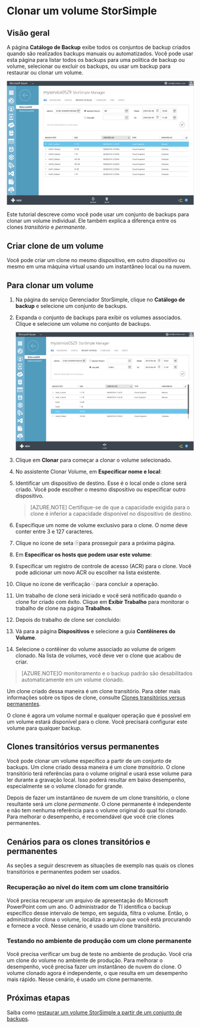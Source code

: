 <properties
   pageTitle="Clonar seu volume StorSimple"
   description="Descreve os tipos diferentes de clone e quando usá-los, e explica como você pode usar um conjunto de backups para clonar um volume individual."
   services="storsimple"
   documentationCenter="NA"
   authors="SharS"
   manager="adinah"
   editor="tysonn" /> 
<tags 
   ms.service="storsimple"
   ms.devlang="NA"
   ms.topic="article"
   ms.tgt_pltfrm="NA"
   ms.workload="TBD"
   ms.date="04/13/2015"
   ms.author="v-sharos" />

# Clonar um volume StorSimple

## Visão geral

A página **Catálogo de Backup** exibe todos os conjuntos de backup criados quando são realizados backups manuais ou automatizados. Você pode usar esta página para listar todos os backups para uma política de backup ou volume, selecionar ou excluir os backups, ou usar um backup para restaurar ou clonar um volume.

  ![backup-catalog](./media/storsimple-clone-volume/HCS_BackupCatalog.png)

Este tutorial descreve como você pode usar um conjunto de backups para clonar um volume individual. Ele também explica a diferença entre os clones *transitório* e *permanente*.

## Criar clone de um volume

Você pode criar um clone no mesmo dispositivo, em outro dispositivo ou mesmo em uma máquina virtual usando um instantâneo local ou na nuvem.

## Para clonar um volume

1. Na página do serviço Gerenciador StorSimple, clique no **Catálogo de backup** e selecione um conjunto de backups.

2. Expanda o conjunto de backups para exibir os volumes associados. Clique e selecione um volume no conjunto de backups.

     ![Clone](./media/storsimple-clone-volume/HCS_Clone.png)

3. Clique em **Clonar** para começar a clonar o volume selecionado.

4. No assistente Clonar Volume, em **Especificar nome e local**:

  1. Identificar um dispositivo de destino. Esse é o local onde o clone será criado. Você pode escolher o mesmo dispositivo ou especificar outro dispositivo.

        >  [AZURE.NOTE] Certifique-se de que a capacidade exigida para o clone é inferior a capacidade disponível no dispositivo de destino.
  2. Especifique um nome de volume exclusivo para o clone. O nome deve conter entre 3 e 127 caracteres.
  3. Clique no ícone de seta ![ícone-de-seta](./media/storsimple-clone-volume/HCS_ArrowIcon.png)para prosseguir para a próxima página.

5. Em **Especificar os hosts que podem usar este volume**:

  1. Especificar um registro de controle de acesso (ACR) para o clone. Você pode adicionar um novo ACR ou escolher na lista existente.
  2. Clique no ícone de verificação ![ícone-de-verificação](./media/storsimple-clone-volume/HCS_CheckIcon.png)para concluir a operação.

6. Um trabalho de clone será iniciado e você será notificado quando o clone for criado com êxito. Clique em **Exibir Trabalho** para monitorar o trabalho de clone na página **Trabalhos**.

7. Depois do trabalho de clone ser concluído:

  1. Vá para a página **Dispositivos** e selecione a guia **Contêineres do Volume**.
  2. Selecione o contêiner do volume associado ao volume de origem clonado. Na lista de volumes, você deve ver o clone que acabou de criar.

>[AZURE.NOTE]O monitoramento e o backup padrão são desabilitados automaticamente em um volume clonado.

Um clone criado dessa maneira é um clone transitório. Para obter mais informações sobre os tipos de clone, consulte [Clones transitórios versus permanentes](#transient-vs.-permanent-clones).

O clone é agora um volume normal e qualquer operação que é possível em um volume estará disponível para o clone. Você precisará configurar este volume para qualquer backup.

## Clones transitórios versus permanentes

Você pode clonar um volume específico a partir de um conjunto de backups. Um clone criado dessa maneira é um clone *transitório*. O clone transitório terá referências para o volume original e usará esse volume para ler durante a gravação local. Isso poderá resultar em baixo desempenho, especialmente se o volume clonado for grande.

Depois de fazer um instantâneo de nuvem de um clone transitório, o clone resultante será um clone *permanente*. O clone permanente é independente e não tem nenhuma referência para o volume original do qual foi clonado. Para melhorar o desempenho, é recomendável que você crie clones permanentes.

## Cenários para os clones transitórios e permanentes

As seções a seguir descrevem as situações de exemplo nas quais os clones transitórios e permanentes podem ser usados.

### Recuperação ao nível do item com um clone transitório

Você precisa recuperar um arquivo de apresentação do Microsoft PowerPoint com um ano. O administrador de TI identifica o backup específico desse intervalo de tempo, em seguida, filtra o volume. Então, o administrador clona o volume, localiza o arquivo que você está procurando e fornece a você. Nesse cenário, é usado um clone transitório.
 
### Testando no ambiente de produção com um clone permanente

Você precisa verificar um bug de teste no ambiente de produção. Você cria um clone do volume no ambiente de produção. Para melhorar o desempenho, você precisa fazer um instantâneo de nuvem do clone. O volume clonado agora é independente, o que resulta em um desempenho mais rápido. Nesse cenário, é usado um clone permanente.

## Próximas etapas
Saiba como [restaurar um volume StorSimple a partir de um conjunto de backups](storsimple-restore-from-backup-set.md).



<!--HONumber=52-->
